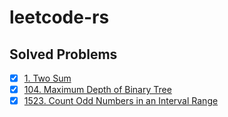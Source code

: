 # leetcode-rs

## Solved Problems

- [x] [1. Two Sum](https://leetcode.com/problems/two-sum/description)
- [x] [104. Maximum Depth of Binary Tree](https://leetcode.com/problems/maximum-depth-of-binary-tree)
- [x] [1523. Count Odd Numbers in an Interval Range](https://leetcode.com/problems/count-odd-numbers-in-an-interval-range/description/)